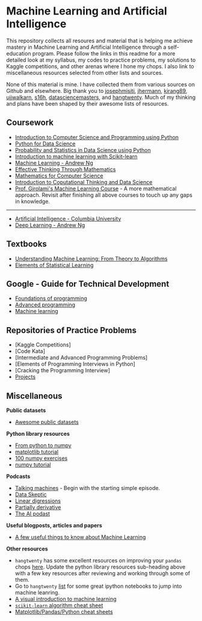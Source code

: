 # Machine Learning and Artificial Intelligence
This repository collects all resoures and material that is helping me achieve mastery in Machine Learning and Artificial Intelligence through a self-education program. Please follow the links in this readme for a more detailed look at my syllabus, my codes to practice problems, my solutions to Kaggle competitions, and other arenas where I hone my chops. I also link to miscellaneous resources selected from other lists and sources. 

None of this material is mine. I have collected them from various sources on Github and elsewhere. Big thank you to [josephmisiti](https://github.com/josephmisiti/awesome-machine-learning), [jhermann](https://github.com/jhermann/awesome-python-talks), [kirang89](https://github.com/kirang89/pycrumbs), [ujjwalkarn](https://github.com/ujjwalkarn/Machine-Learning-Tutorials), [s16h](https://github.com/s16h/py-must-watch), [datasciencemasters](https://github.com/datasciencemasters/go), and [hangtwenty](https://github.com/hangtwenty/dive-into-machine-learning). Much of my thinking and plans have been shaped by their awesome lists of resources. 

## Coursework
* [Introduction to Computer Science and Programming using Python](https://www.edx.org/course/introduction-to-computer-science-and-programming-using-python)
* [Python for Data Science](https://www.edx.org/course/python-data-science-uc-san-diegox-dse200x)
* [Probability and Statistics in Data Science using Python](https://www.edx.org/course/statistics-and-probability-in-data-science-using-python)
* [Introduction to machine learning with Scikit-learn](http://blog.kaggle.com/2015/04/08/new-video-series-introduction-to-machine-learning-with-scikit-learn/)
* [Machine Learning - Andrew Ng](https://www.coursera.org/learn/machine-learning)
* [Effective Thinking Through Mathematics](https://www.edx.org/course/effective-thinking-through-mathematics-utaustinx-ut-9-01x-0)
* [Mathematics for Computer Science](https://ocw.mit.edu/courses/electrical-engineering-and-computer-science/6-042j-mathematics-for-computer-science-fall-2010/index.htm)
* [Introduction to Coputational Thinking and Data Science](https://www.edx.org/course/introduction-computational-thinking-data-mitx-6-00-2x-6)
* [Prof. Girolami's Machine Learning Course](https://github.com/josephmisiti/machine-learning-module/blob/master/week1/lect_1.pdf) - A more mathematical approach. Revisit after finishing all above courses to touch up any gaps in knowledge. 
_________________________________

* [Artificial Intelligence - Columbia University](https://www.edx.org/course/artificial-intelligence-ai-columbiax-csmm-101x-3)
* [Deep Learning - Andrew Ng](https://www.coursera.org/specializations/deep-learning)

## Textbooks
* [Understanding Machine Learning: From Theory to Algorithms](http://www.cs.huji.ac.il/~shais/UnderstandingMachineLearning/)
* [Elements of Statistical Learning](https://web.stanford.edu/%7Ehastie/Papers/ESLII.pdf)


## Google - Guide for Technical Development
* [Foundations of programming](https://techdevguide.withgoogle.com/paths/foundational/)
* [Advanced programming](https://techdevguide.withgoogle.com/paths/advanced/)
* [Machine learning](https://techdevguide.withgoogle.com/paths/machine-learning/)

## Repositories of Practice Problems
* [Kaggle Competitions]
* [Code Kata]
* [Intermediate and Advanced Programming Problems]
* [Elements of Programming Interviews in Python]
* [Cracking the Programming Interview]
* [Projects](https://github.com/karan/Projects)

## Miscellaneous

**Public datasets**
* [Awesome public datasets](https://github.com/awesomedata/awesome-public-datasets)

**Python library resources**
* [From python to numpy](http://www.labri.fr/perso/nrougier/from-python-to-numpy/)
* [matplotlib tutorial](https://github.com/rougier/matplotlib-tutorial)
* [100 numpy exercises](https://github.com/rougier/numpy-100/blob/master/100_Numpy_exercises.md)
* [numpy tutorial](http://www.labri.fr/perso/nrougier/teaching/numpy/numpy.html)

**Podcasts**
* [Talking machines](http://www.thetalkingmachines.com/) - Begin with the starting simple episode.
* [Data Skeptic](https://dataskeptic.com/podcast?limit=10&offset=0)
* [Linear digressions](http://lineardigressions.com/)
* [Partially derivative](http://partiallyderivative.com/)
* [The AI podast](https://blogs.nvidia.com/ai-podcast/)

**Useful blogposts, articles and papers**
* [A few useful things to know about Machine Learning](https://homes.cs.washington.edu/~pedrod/papers/cacm12.pdf)

**Other resources**
* `hangtwenty` has some excellent resources on improving your `pandas` chops [here](https://github.com/hangtwenty/dive-into-machine-learning). Update the python library resources sub-heading above with a few key resources after reviewing and working through some of them.
* Go to `hangtwenty` [list](https://github.com/hangtwenty/dive-into-machine-learning) for some great ipython notebooks to jump into machine leanring.
* [A visual introduction to machine learning](http://www.r2d3.us/visual-intro-to-machine-learning-part-1/)
* [`scikit-learn` algorithm cheat sheet](http://scikit-learn.org/stable/tutorial/machine_learning_map/)
* [Matplotlib/Pandas/Python cheat sheets](https://drive.google.com/drive/folders/0ByIrJAE4KMTtaGhRcXkxNHhmY2M)
